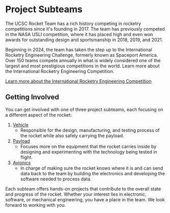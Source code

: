 # Project Subteams

The UCSC Rocket Team has a rich history competing in rocketry competitions since
it's founding in 2017. The team has previously competed in the NASA USLI
competition, where it has placed high and even won awards for outstanding design
and sportsmanship in 2018, 2019, and 2021.

Beginning in 2024, the team has taken the step up to the International Rocketry
Engineering Challenge, formerly known as Spaceport America. Over 150 teams
compete annually in what is widely considered one of the largest and most
prestigious competitions in the world. Learn more about the International
Rocketry Engineering Competition.

[Learn more about the International Rocketry Engineering Competition](https://www.soundingrocket.org/)

## Getting Involved

You can get involved with one of three project subteams, each focusing on a
different aspect of the rocket:

1. [Vehicle](vehicle.md)
    - Responsible for the design, manufacturing, and testing process of the rocket
    while also safely carrying the payload.
2. [Payload](payload.md)
    - Focuses more on the equipment that the rocket carries inside by designing
    and experimenting with the technology being tested in flight.
3. [Avionics](avionics.md)
    - In charge of making sure the rocket knows where it is and can send data back
    to the team by building the electronics and developing the software needed to
    process data.

Each subteam offers hands-on projects that contribute to the overall state and progress
of the rocket. Whether your interest lies in electronic, software, or mechanical
engineering, you have a place in the team. We look forward to working with you.
